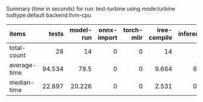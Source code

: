 Summary (time in seconds) for run: test-turbine using mode:turbine todtype:default backend:llvm-cpu

| items        |   tests |   model-run |   onnx-import |   torch-mlir |   iree-compile |   inference |
|:-------------|--------:|------------:|--------------:|-------------:|---------------:|------------:|
| total-count  |  28     |      14     |             0 |            0 |         14     |        3    |
| average-time |  94.534 |      78.5   |             0 |            0 |          9.664 |        6.37 |
| median-time  |  22.897 |      20.226 |             0 |            0 |          2.531 |        0.14 |
